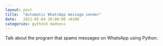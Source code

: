 ```yaml
---
layout: post
title:  "Automatic WhatsApp message sender"
date:   2021-05-04 20:00:00 +0100
categories: python3 madness
---
```


Talk about the program that spams messages on WhatsApp using Python.
